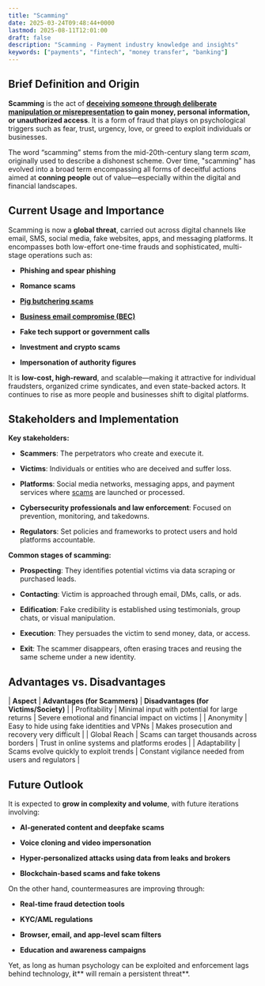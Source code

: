 ```yaml
---
title: "Scamming"
date: 2025-03-24T09:48:44+0000
lastmod: 2025-08-11T12:01:00
draft: false
description: "Scamming - Payment industry knowledge and insights"
keywords: ["payments", "fintech", "money transfer", "banking"]
---
```


## Brief Definition and Origin

**Scamming** is the act of **[deceiving someone through deliberate manipulation or misrepresentation](https://faisalkhanllc.xyz/resources/payments-wiki/f/fraud/) to gain money, personal information, or unauthorized access**. It is a form of fraud that plays on psychological triggers such as fear, trust, urgency, love, or greed to exploit individuals or businesses.

The word “scamming” stems from the mid-20th-century slang term *scam*, originally used to describe a dishonest scheme. Over time, "scamming" has evolved into a broad term encompassing all forms of deceitful actions aimed at **conning people** out of value—especially within the digital and financial landscapes.

## Current Usage and Importance

Scamming is now a **global threat**, carried out across digital channels like email, SMS, social media, fake websites, apps, and messaging platforms. It encompasses both low-effort one-time frauds and sophisticated, multi-stage operations such as:

- **Phishing and spear phishing**

- **Romance scams**

- **[Pig butchering scams](https://faisalkhanllc.xyz/resources/payments-wiki/p/what-is-pig-butchering-romance-scam/)**

- **[Business email compromise (BEC)](https://faisalkhanllc.xyz/resources/payments-wiki/b/business-email-compromise-bec-scam/)**

- **Fake tech support or government calls**

- **Investment and crypto scams**

- **Impersonation of authority figures**

It is **low-cost, high-reward**, and scalable—making it attractive for individual fraudsters, organized crime syndicates, and even state-backed actors. It continues to rise as more people and businesses shift to digital platforms.

## Stakeholders and Implementation

**Key stakeholders:**

- **Scammers**: The perpetrators who create and execute it.

- **Victims**: Individuals or entities who are deceived and suffer loss.

- **Platforms**: Social media networks, messaging apps, and payment services where [scams](https://faisalkhanllc.xyz/resources/payments-wiki/b/business-email-compromise-bec-scam/) are launched or processed.

- **Cybersecurity professionals and law enforcement**: Focused on prevention, monitoring, and takedowns.

- **Regulators**: Set policies and frameworks to protect users and hold platforms accountable.

**Common stages of scamming:**

- **Prospecting**: They identifies potential victims via data scraping or purchased leads.

- **Contacting**: Victim is approached through email, DMs, calls, or ads.

- **Edification**: Fake credibility is established using testimonials, group chats, or visual manipulation.

- **Execution**: They persuades the victim to send money, data, or access.

- **Exit**: The scammer disappears, often erasing traces and reusing the same scheme under a new identity.

## Advantages vs. Disadvantages

| ****Aspect**** | ****Advantages (for Scammers)**** | ****Disadvantages (for Victims/Society)**** |
| Profitability | Minimal input with potential for large returns | Severe emotional and financial impact on victims |
| Anonymity | Easy to hide using fake identities and VPNs | Makes prosecution and recovery very difficult |
| Global Reach | Scams can target thousands across borders | Trust in online systems and platforms erodes |
| Adaptability | Scams evolve quickly to exploit trends | Constant vigilance needed from users and regulators |

## Future Outlook

It is expected to **grow in complexity and volume**, with future iterations involving:

- **AI-generated content and deepfake scams**

- **Voice cloning and video impersonation**

- **Hyper-personalized attacks using data from leaks and brokers**

- **Blockchain-based scams and fake tokens**

On the other hand, countermeasures are improving through:

- **Real-time fraud detection tools**

- **KYC/AML regulations**

- **Browser, email, and app-level scam filters**

- **Education and awareness campaigns**

Yet, as long as human psychology can be exploited and enforcement lags behind technology, **i**t** will remain a persistent threat**.